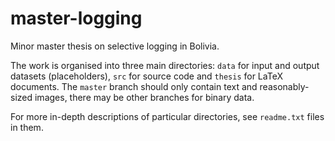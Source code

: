 # master-logging
Minor master thesis on selective logging in Bolivia.

The work is organised into three main directories: `data` for input and output datasets (placeholders), `src` for source code and `thesis` for LaTeX documents. The `master` branch should only contain text and reasonably-sized images, there may be other branches for binary data.

For more in-depth descriptions of particular directories, see `readme.txt` files in them.
